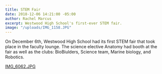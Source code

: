 ```yaml
---
title: STEM Fair
date: 2018-12-06 14:21:00 -05:00
author: Rachel Marcus
excerpt: Westwood High School's first-ever STEM fair.
image: "/uploads/IMG_1158.JPG"
---
```


On December 6th, Westwood High School had its first STEM fair that took place in the faculty lounge. The science elective Anatomy had booth at the fair as well as the clubs: BioBiulders, Science team, Marine biology, and Robotics.

[IMG_6062.JPG](/uploads/IMG_6062.JPG)